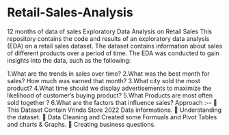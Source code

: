 # Retail-Sales-Analysis
 12 months of data of sales
 Exploratory Data Analysis on Retail Sales
This repository contains the code and results of an exploratory data analysis (EDA) on a retail sales dataset. The dataset contains information about sales of different products over a period of time. The EDA was conducted to gain insights into the data, such as the following:

1.What are the trends in sales over time?
2.What was the best month for sales? How much was earned that month?
3.What city sold the most product?
4.What time should we display advertisements to maximize the likelihood of customer’s buying product?
5.What Products are most often sold together ?
6.What are the factors that influence sales?
Approach :--
🏬 This Dataset Contain Vrinda Store 2022 Data informations.
🏬 Understanding the dataset.
🏬 Data Cleaning and Created some Formuals and Pivot Tables and charts & Graphs.
🏬 Creating business questions.

